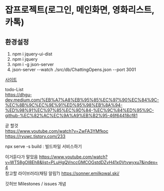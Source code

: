 잡프로젝트(로그인, 메인화면, 영화리스트, 카톡)
=============
환경설정
--------
1. npm i jquery-ui-dist
2. npm i jquery
3. npm i -g json-server
4. json-server --watch ./src/db/ChattingOpens.json --port 3001


[사이트](https://uglysweetpotatos.github.io/reactbeginner_movie/)   

todo-List   
https://dhgu-dev.medium.com/%EB%A7%A8%EB%95%85%EC%97%90%EC%84%9C-%EC%8B%9C%EC%9E%91%ED%95%98%EB%8A%94-%ED%98%91%EC%97%85%EC%9D%84-%EC%9C%84%ED%95%9C-github-%EC%82%AC%EC%9A%A9%EB%B2%95-46f64418cf81

곧 할것   
https://www.youtube.com/watch?v=ZwFA3YMfkoc   
https://ryuwc.tistory.com/233

npx serve -s build : 빌드파일 서비스하기   
   
이거듣다가 말았음 https://www.youtube.com/watch?v=WT58gOl8Eh8&list=PLuHgQVnccGMCOGstdDZvH41x0Vtvwyxu7&index=4   
참고할 라이브러리(채팅 알림?) https://sonner.emilkowal.ski/   

깃허브 Milestones / issues 개념
